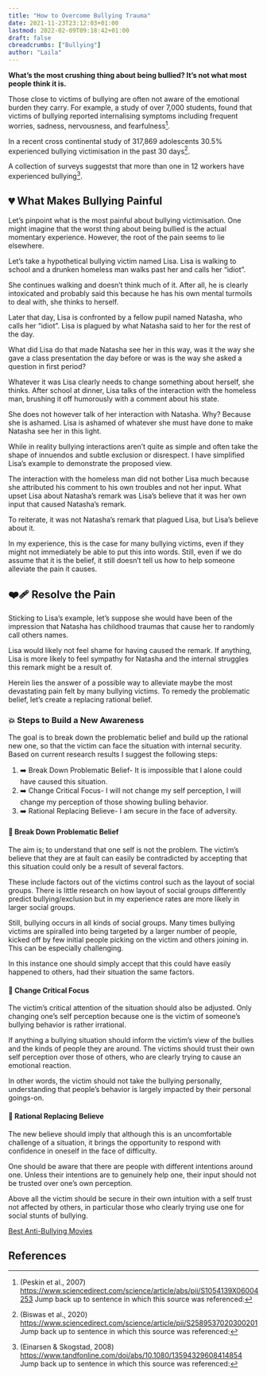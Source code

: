 ```yaml
---
title: "How to Overcome Bullying Trauma"
date: 2021-11-23T23:12:03+01:00
lastmod: 2022-02-09T09:18:42+01:00
draft: false
cbreadcrumbs: ["Bullying"]
author: "Laila"
---
```


**What’s the most crushing thing about being bullied? It’s not what most people think it is.**

Those close to victims of bullying are often not aware of the emotional burden they carry. For example, a study of over 7,000 students, found that victims of bullying reported internalising symptoms including frequent worries, sadness, nervousness, and fearfulness[^1].
   
In a recent cross continental study of 317,869 adolescents 30.5% experienced bullying victimisation in the past 30 days[^2].

A collection of surveys suggestst that more than one in 12 workers have experienced bullying[^3]. 

## :broken_heart: What Makes Bullying Painful 
Let’s pinpoint what is the most painful about bullying victimisation. One might imagine that the worst thing about being bullied is the actual momentary experience. However, the root of the pain seems to lie elsewhere.

Let’s take a hypothetical bullying victim named Lisa. Lisa is walking to school and a drunken homeless man walks past her and calls her “idiot”. 

She continues walking and doesn’t think much of it. After all, he is clearly intoxicated and probably said this because he has his own mental turmoils to deal with, she thinks to herself. 

Later that day, Lisa is confronted by a fellow pupil named Natasha, who calls her “idiot”. Lisa is plagued by what Natasha said to her for the rest of the day. 

What did Lisa do that made Natasha see her in this way, was it the way she gave a class presentation the day before or was is the way she asked a question in first period? 

Whatever it was Lisa clearly needs to change something about herself, she thinks. After school at dinner, Lisa talks of the interaction with the homeless man, brushing it off humorously with a comment about his state. 

She does not however talk of her interaction with Natasha. Why? Because she is ashamed. Lisa is ashamed of whatever she must have done to make Natasha see her in this light.

While in reality bullying interactions aren’t quite as simple and often take the shape of innuendos and subtle exclusion or disrespect. I have simplified Lisa’s example to demonstrate the proposed view.

The interaction with the homeless man did not bother Lisa much because she attributed his comment to his own troubles and not her input. What upset Lisa about Natasha’s remark was Lisa’s believe that it was her own input that caused Natasha’s remark. 

To reiterate, it was not Natasha’s remark that plagued Lisa, but Lisa’s believe about it.

In my experience, this is the case for many bullying victims, even if they might not immediately be able to put this into words. Still, even if we do assume that it is the belief, it still doesn’t tell us how to help someone alleviate the pain it causes.

## :mending_heart: Resolve the Pain
Sticking to Lisa’s example, let’s suppose she would have been of the impression that Natasha has childhood traumas that cause her to randomly call others names. 

Lisa would likely not feel shame for having caused the remark. If anything, Lisa is more likely to feel sympathy for Natasha and the internal struggles this remark might be a result of.

Herein lies the answer of a possible way to alleviate maybe the most devastating pain felt by many bullying victims. To remedy the problematic belief, let’s create a replacing rational belief.

### :boom: Steps to Build a New Awareness
The goal is to break down the problematic belief and build up the rational new one, so that the victim can face the situation with internal security. Based on current research results I suggest the following steps: 

1. :arrow_right: Break Down Problematic Belief- It is impossible that I alone could have caused this situation.
2. :arrow_right: Change Critical Focus- I will not change my self perception, I will change my perception of those showing bulling behavior.
3. :arrow_right: Rational Replacing Believe- I am secure in the face of adversity.

#### :hammer: Break Down Problematic Belief
The aim is; to understand that one self is not the problem. The victim’s believe that they are at fault can easily be contradicted by accepting that this situation could only be a result of several factors. 

These include factors out of the victims control such as the layout of social groups. There is little research on how layout of social groups differently predict bullying/exclusion but in my experience rates are more likely in larger social groups. 

Still, bullying occurs in all kinds of social groups. Many times bullying victims are spiralled into being targeted by a larger number of  people, kicked off by few initial people picking on the victim and others joining in. This can be especially challenging. 

In this instance one should simply accept that this could have easily happened to others, had their situation the same factors.

#### :telescope: Change Critical Focus
The victim’s critical attention of the situation should also be adjusted. Only changing one’s self perception because one is the victim of someone’s bullying behavior is rather irrational. 

If anything a bullying situation should inform the victim’s view of the bullies and the kinds of people they are around. The victims should trust their own self perception over those of others, who are clearly trying to cause an emotional reaction. 

In other words, the victim should not take the bullying personally, understanding that people’s behavior is largely impacted by their personal goings-on.

#### :key: Rational Replacing Believe
The new believe should imply that although this is an uncomfortable challenge of a situation, it brings the opportunity to respond with confidence in oneself in the face of difficulty. 

One should be aware that there are people with different intentions around one. Unless their intentions are to genuinely help one, their input should not be trusted over one’s own perception. 

Above all the victim should be secure in their own intuition with a self trust not affected by others, in particular those who clearly trying use one for social stunts of bullying. 

[Best Anti-Bullying Movies](/best-anti-bullying-movies/)

References 
---
[^1]: (Peskin et al., 2007) https://www.sciencedirect.com/science/article/abs/pii/S1054139X06004253 Jump back up to sentence in which this source was referenced:

[^2]: (Biswas et al., 2020) https://www.sciencedirect.com/science/article/pii/S2589537020300201 Jump back up to sentence in which this source was referenced:

[^3]: (Einarsen & Skogstad, 2008) https://www.tandfonline.com/doi/abs/10.1080/13594329608414854    Jump back up to sentence in which this source was referenced:

[^1]:    Jump back up to sentence in which this source was referenced:

[^1]:    Jump back up to sentence in which this source was referenced:

[^1]:    Jump back up to sentence in which this source was referenced:

[^1]:    Jump back up to sentence in which this source was referenced:

[^1]:    Jump back up to sentence in which this source was referenced:

[^1]:    Jump back up to sentence in which this source was referenced:

